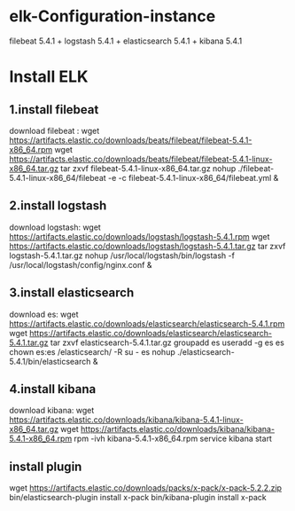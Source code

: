 # elk-Configuration-instance

 filebeat 5.4.1 + logstash 5.4.1 + elasticsearch 5.4.1 + kibana 5.4.1
 
 # Install ELK
 
 ## 1.install filebeat
 
 download filebeat :
 wget https://artifacts.elastic.co/downloads/beats/filebeat/filebeat-5.4.1-x86_64.rpm
 wget https://artifacts.elastic.co/downloads/beats/filebeat/filebeat-5.4.1-linux-x86_64.tar.gz 
 tar zxvf filebeat-5.4.1-linux-x86_64.tar.gz
 nohup ./filebeat-5.4.1-linux-x86_64/filebeat -e -c filebeat-5.4.1-linux-x86_64/filebeat.yml &
  
 ## 2.install logstash
 
 download logstash:
 wget https://artifacts.elastic.co/downloads/logstash/logstash-5.4.1.rpm
 wget https://artifacts.elastic.co/downloads/logstash/logstash-5.4.1.tar.gz
 tar zxvf logstash-5.4.1.tar.gz
 nohup /usr/local/logstash/bin/logstash -f /usr/local/logstash/config/nginx.conf &
 

 ## 3.install elasticsearch
 
 download es:
 wget https://artifacts.elastic.co/downloads/elasticsearch/elasticsearch-5.4.1.rpm
 wget https://artifacts.elastic.co/downloads/elasticsearch/elasticsearch-5.4.1.tar.gz
 tar zxvf elasticsearch-5.4.1.tar.gz
 groupadd es
 useradd -g es es
 chown es:es /elasticsearch/ -R
 su - es 
 nohup ./elasticsearch-5.4.1/bin/elasticsearch &
 
  ## 4.install kibana
  
  download kibana:
  wget https://artifacts.elastic.co/downloads/kibana/kibana-5.4.1-linux-x86_64.tar.gz
  wget https://artifacts.elastic.co/downloads/kibana/kibana-5.4.1-x86_64.rpm
  rpm -ivh kibana-5.4.1-x86_64.rpm
  service kibana start
 
## install plugin

wget https://artifacts.elastic.co/downloads/packs/x-pack/x-pack-5.2.2.zip
bin/elasticsearch-plugin install x-pack
bin/kibana-plugin install x-pack

